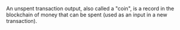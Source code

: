 <!-- TITLE: UTXO -->
<!-- SUBTITLE: Unspent Transaction Output -->

An unspent transaction output, also called a "coin", is a record in the blockchain of money that can be spent (used as an input in a new transaction).